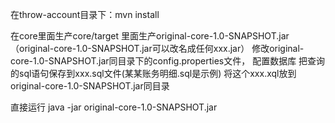 
在throw-account目录下：mvn install

在core里面生产core/target 里面生产original-core-1.0-SNAPSHOT.jar（original-core-1.0-SNAPSHOT.jar可以改名成任何xxx.jar）
修改original-core-1.0-SNAPSHOT.jar同目录下的config.properties文件， 配置数据库
把查询的sql语句保存到xxx.sql文件(某某账务明细.sql是示例)  将这个xxx.xql放到original-core-1.0-SNAPSHOT.jar同目录

直接运行 java -jar original-core-1.0-SNAPSHOT.jar
